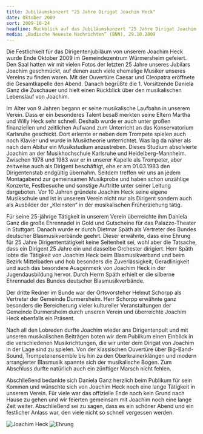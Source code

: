 ```yaml
---
title: Jubiläumskonzert "25 Jahre Dirigat Joachim Heck"
date: Oktober 2009
sort: 2009-10-24
headline: Rückblick auf das Jubiläumskonzert "25 Jahre Dirigat Joachim Heck" (24.10.2009)
media: „Badische Neueste Nachrichten“ (BNN), 29.10.2009
---
```


Die Festlichkeit für das Dirigentenjubiläum von unserem Joachim Heck wurde Ende Oktober 2009 im Gemeindezentrum Würmersheim gefeiert. Den Saal hatten wir mit vielen Fotos der letzten 25 Jahre unseres Jubilars Joachim geschmückt, auf denen auch viele ehemalige Musiker unseres Vereins zu finden waren. Mit der Ouvertüre Caesar und Cleopatra eröffnete die Gesamtkapelle den Abend. Danach begrüßte die 1. Vorsitzende Daniela Ganz die Zuschauer und hielt einen Rückblick über den musikalischen Lebenslauf von Joachim. 

Im Alter von 9 Jahren begann er seine musikalische Laufbahn in unserem Verein. Dass er ein besonderes Talent besaß merkten seine Eltern Martha und Willy Heck sehr schnell. Deshalb wurde er auch unter großen finanziellen und zeitlichen Aufwand zum Unterricht an das Konservatorium Karlsruhe geschickt. Dort erlernte er neben dem Trompete spielen auch noch Klavier und wurde in Musiktheorie unterrichtet. Was lag da näher als nach dem Abitur ein Musikstudium anzustreben. Dieses Studium absolvierte Joachim an der Musikhochschule Karlsruhe und Heidelberg-Mannheim. Zwischen 1978 und 1983 war er in unserer Kapelle als Trompeter, aber zeitweise auch als Dirigent beschäftigt, ehe er am 01.03.1983 den Dirigentenstab endgültig übernahm. Seitdem treffen wir uns an jedem Montagabend zur gemeinsamen Musikprobe und haben schon unzählige Konzerte, Festbesuche und sonstige Auftritte unter seiner Leitung dargeboten. Vor 10 Jahren gründete Joachim Heck seine eigene Musikschule und ist in unserem Verein nicht nur als Dirigent sondern auch als Ausbilder der „Kleinsten“ in der musikalischen Früherziehung tätig.

Für seine 25-jährige Tätigkeit in unserem Verein überreichte ihm Daniela Ganz die große Ehrennadel in Gold und Gutscheine für das Palazzo-Theater in Stuttgart. Danach wurde er durch Dietmar Späth als Vertreter des Bundes deutscher Blasmusikverbände geehrt. Dieser erwähnte, dass eine Ehrung für 25 Jahre Dirigententätigkeit keine Seltenheit sei, wohl aber die Tatsache, dass ein Dirigent 25 Jahre ein und dasselbe Orchester dirigiert. Herr Späth lobte die Tätigkeit von Joachim Heck beim Blasmusikverband und beim Bezirk Mittelbaden und hob besonders die Zuverlässigkeit, Geradlinigkeit und auch das besondere Ausgenmerk von Joachim Heck in der Jugendausbildung hervor. Durch Herrn Späth erhielt er die silberne Ehrennadel des Bundes deutscher Blasmusikverbände.

Der dritte Redner im Bunde war der Ortsvorsteher Helmut Schorpp als Vertreter der Gemeinde Durmersheim. Herr Schorpp erwähnte ganz besonders die Bereicherung vieler kultureller Veranstaltungen der Gemeinde Durmersheim durch unseren Verein und überreichte Joachim Heck ebenfalls ein Präsent.

Nach all den Lobreden durfte Joachim wieder ans Dirigentenpult und mit unseren musikalischen Beiträgen boten wir dem Publikum einen Einblick in die verschiedenen Musikrichtungen, die wir unter dem Dirigat von Joachim in der Lage sind zu spielen. Von der klassischen Ouvertüre über Big-Band- Sound, Trompetenensemble bis hin zu den Oberkrainerklängen und modern arrangierter Blasmusik spannte sich der musikalische Bogen. Zum Abschluss durfte natürlich auch ein zünftiger Marsch nicht fehlen.

Abschließend bedankte sich Daniela Ganz herzlich beim Publikum für sein Kommen und wünschte sich von Joachim Heck noch eine lange Tätigkeit in unserem Verein. Für viele war das offizielle Ende noch kein Grund nach Hause zu gehen und wir feierten gemeinsam mit Joachim noch eine lange Zeit weiter. Abschließend sei zu sagen, dass es ein schöner Abend und ein festlicher Anlass war, den viele nicht so schnell vergessen werden.

![Joachim Heck](/images/rueckblick/25_jahre_joachim_heck_1.jpg)
![Ehrung](/images/rueckblick/25_jahre_joachim_heck_2.jpg)
